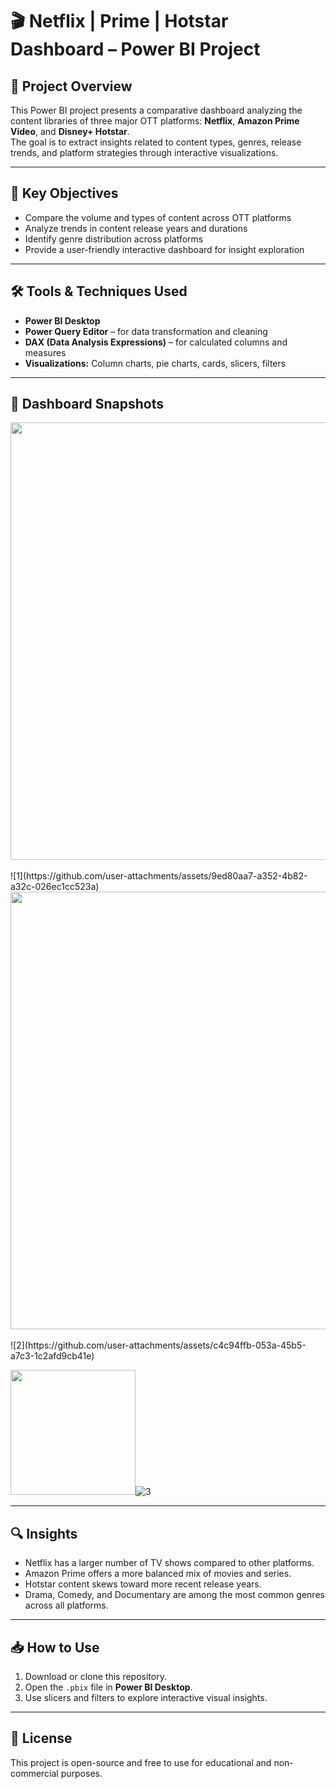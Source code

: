# 🎬 Netflix | Prime | Hotstar Dashboard – Power BI Project

## 📁 Project Overview

This Power BI project presents a comparative dashboard analyzing the content libraries of three major OTT platforms: **Netflix**, **Amazon Prime Video**, and **Disney+ Hotstar**.  
The goal is to extract insights related to content types, genres, release trends, and platform strategies through interactive visualizations.

---

## 🎯 Key Objectives

- Compare the volume and types of content across OTT platforms  
- Analyze trends in content release years and durations  
- Identify genre distribution across platforms  
- Provide a user-friendly interactive dashboard for insight exploration

---

## 🛠️ Tools & Techniques Used

- **Power BI Desktop**  
- **Power Query Editor** – for data transformation and cleaning  
- **DAX (Data Analysis Expressions)** – for calculated columns and measures  
- **Visualizations:** Column charts, pie charts, cards, slicers, filters

---

## 📸 Dashboard Snapshots

<img src='Pics/1.jpg' width="700"> 
<br><br>![1](https://github.com/user-attachments/assets/9ed80aa7-a352-4b82-a32c-026ec1cc523a)

<img src='Pics/2.jpg' width="700">
<br><br>![2](https://github.com/user-attachments/assets/c4c94ffb-053a-45b5-a7c3-1c2afd9cb41e)

<img src='Pics/3.jpg' width="200">![3](https://github.com/user-attachments/assets/29501e50-977a-449b-8718-d61675b165bd)


---

## 🔍 Insights

- Netflix has a larger number of TV shows compared to other platforms.  
- Amazon Prime offers a more balanced mix of movies and series.  
- Hotstar content skews toward more recent release years.  
- Drama, Comedy, and Documentary are among the most common genres across all platforms.

---

## 📥 How to Use

1. Download or clone this repository.  
2. Open the `.pbix` file in **Power BI Desktop**.  
3. Use slicers and filters to explore interactive visual insights.

---

## 📄 License

This project is open-source and free to use for educational and non-commercial purposes.
